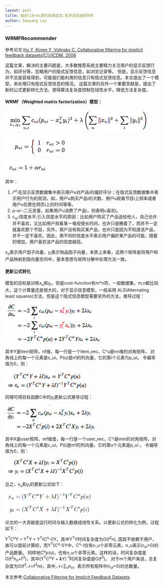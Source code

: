 ```yaml
---
layout: post
title: 结合librec源代码读论文:名字没总结好系列
author: Danyang Liu
---
```


### WRMFRecommender

参考论文:[Hu Y, Koren Y, Volinsky C. Collaborative filtering for implicit feedback datasets[C]//ICDM. 2008
](http://ieeexplore.ieee.org/abstract/document/4781121/)

这篇文章，解决的主要问题是，大多数推荐系统主要精力关注用户的显示反馈行为，如评分等，忽略用户的隐式反馈信息，如浏览记录等。
但是，显示反馈信息并不总是容易得到，可能我们能利用的信息只有隐式反馈信息。本文提出了一个模型，来处理只有隐式反馈信息的情况。
这篇文章的另外一个重要贡献是，提出了新的公式更新转化方法，使得算法复杂度控制在线性水平，降低方法复杂度。

#### WRMF（Weighted matrix factorization）模型：

![1](../images/alg/other/wrmf/w1.png)

![2](../images/alg/other/wrmf/w2.png)

![3](../images/alg/other/wrmf/w3.png)

其中：
1. $r^{ui}$:在显示反馈数据集中表示用户u对产品i的偏好评分；在隐式反馈数据集中表示用户行为的观测，如，用户u购买产品i的次数、用户u观看节目i上频率或者用户u花费在网页i上的时间等等。
2. p-ui-:二元变量，如果用户u消费了产品i，则表明u喜欢i。
3. c<sub>ui</sub>:信度水平,引入信度水平的原因：比如用户购买了产品送给他人，自己也许并不喜欢，又比如用户观看某一电视很长时间，也许只是睡着了，而并不一定就喜欢那个节目，另外，用户没有购买某产品，也许只是因为不知道该产品，并不一定不喜欢。因此，用不同的信度水平表示用户偏好某产品的可能，随着 的增加，用户喜欢该产品的信度越高。

x<sub>u</sub>表示用户因子向量，y<sub>i</sub>表示物品因子向量，本质上来看，这两个矩阵是将用户和产品映射到隐向量空间中，基本思想与矩阵分解中处理方法一致。

#### 更新公式转化

模型的目标是训练x<sub>u</sub>和y<sub>i</sub>，但是cost-function有m*n项，一般数据集，m,n都比较大，这个计算量还是很大的，对于显示信息模型，一般采用
ALS(Alternating least squares)方法，但是这个隐式信息模型需要另外的方法，推导过程：

![4](../images/alg/other/wrmf/w4.png)

其中Y是item矩阵，nf维，每一行是一个item_vec，C^u是nn维的对角矩阵， 对角线上的每一个元素是c_ui，P(u)是n1的列向量，它的第i个元素为p_ui。
令偏导值为0，则：

![5](../images/alg/other/wrmf/w5.png)

同理可得目标函数C中的y<sub>i</sub>更新公式推导过程：

![6](../images/alg/other/wrmf/w6.png)

其中X是user矩阵，mf维度，每一行是一个user_vec，C^i是mm的对角矩阵，对角线上的每一个元素是c_ui，P(i)是m1的列向量，它的第u个元素是p_ui 。
令偏导值为0，则：

![7](../images/alg/other/wrmf/w7.png)

总之，x<sub>u</sub>和y<sub>i</sub>的更新公式如下：

![8](../images/alg/other/wrmf/w8.png)

论文的一大贡献是运行时间与输入数据成线性关系。以更新公式的转化为例，过程如下：

Y<sup>T</sup>C<sup>u</sup>Y = Y<sup>T</sup>Y + Y<sup>T</sup>(C<sup>u</sup>-I)Y。其中Y<sup>T</sup>Y时间复杂度为O(f<sup>2</sup>n),
因其不依赖于用户，故可以提前计算好。而Y<sup>T</sup>(C<sup>u</sup>-I)Y中，C<sup>u</sup>-I仅有n_u个非零元素，n_u表示(r<sub>ui</sub>>0)的产品数量。
同样地C<sup>u</sup>p(u)，也有n_u个非零元素。这样的话，时间复杂度是O(f<sup>2</sup>n<sub>u</sub>+f<sup>3</sup>)，其中(Y<sup>T</sup>C<sup>u</sup>Y + 𝛌Y)<sup>-1</sup>时间复杂度是O(f<sup>3</sup>)。
对于m个用户来说，总复杂度为O(f<sup>2</sup>𝒩+f<sup>3</sup>m)，其中,𝒩=∑<sub>u</sub>n<sub>u</sub>，表示所有矩阵中(r<sub>ui</sub>>0)的总数量。

本文参考:[Collaborative Filtering for Implicit Feedback Datasets](http://www.datalearner.com/paper_note/content/300021)




